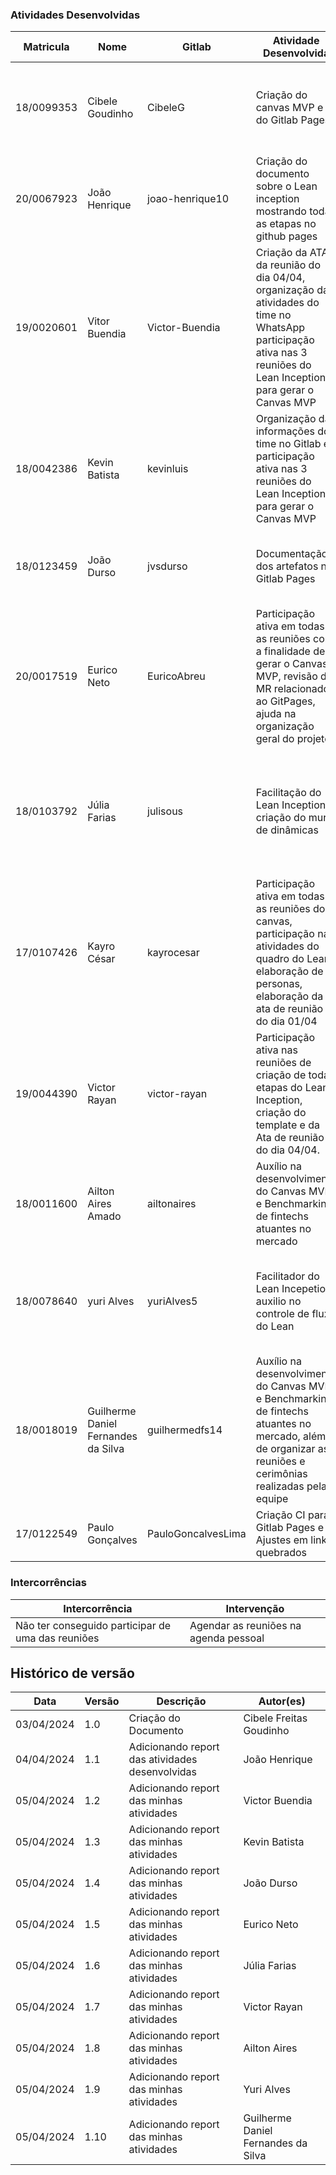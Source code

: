 ### Atividades Desenvolvidas

| Matricula  | Nome            | Gitlab          | Atividade Desenvolvida                                                                                                                                             | Desafios                                                                     | Soluções                                                                          |
| ---------- | --------------- | --------------- | ------------------------------------------------------------------------------------------------------------------------------------------------------------------ | ---------------------------------------------------------------------------- | --------------------------------------------------------------------------------- |
| 18/0099353 | Cibele Goudinho | CibeleG         | Criação do canvas MVP e do Gitlab Pages                                                                                                                            | Ajustar o CI/CD para o Pages                                                 | Conversar os outros integrantes do grupo e olhar a documentação do GitLab         |
| 20/0067923 | João Henrique   | joao-henrique10 | Criação do documento sobre o Lean inception mostrando todas as etapas no github pages                                                                              | -                                                                            | -                                                                                 |
| 19/0020601 | Vitor Buendia   | Victor-Buendia  | Criação da ATA da reunião do dia 04/04, organização das atividades do time no WhatsApp participação ativa nas 3 reuniões do Lean Inception para gerar o Canvas MVP | Delegar atividades entre os membros                                          | Organizar as atividades e acompanhar o andamento delas pós delegação              |
| 18/0042386 | Kevin Batista   | kevinluis       | Organização das informações do time no Gitlab e participação ativa nas 3 reuniões do Lean Inception para gerar o Canvas MVP                                        | Reunir todas as informações do time inteiro                                  | Planilha que centralizou todas essas informações para preencher no gitlab         |
| 18/0123459 | João Durso      | jvsdurso        | Documentação dos artefatos no Gitlab Pages                                                                                                                         | Definir um modelo de organização para o documento                            | Perguntei ao professor como seria a organização ideal na visão dele               |
| 20/0017519 | Eurico Neto     | EuricoAbreu     | Participação ativa em todas as reuniões com a finalidade de gerar o Canvas MVP, revisão de MR relacionado ao GitPages, ajuda na organização geral do projeto       | Forma de comunicar em grupos menores e registrar o progresso de cada reunião | Resolvido com a criação de um servidor no Discord, com canais e chats específicos |
| 18/0103792 | Júlia Farias  | julisous       | Facilitação do Lean Inception e criação do mural de dinâmicas | Fazer com que todos participem do Lean e que fosse gerando um canvas coerente para todos |Montagem das agendas, ministração das dinâmica, clusterização das ideias do grupo e delegação de atividades do Lean.                                                                                                                               | Conversar os outros integrantes do grupo e olhar a documentação do GitLab         |
| 17/0107426 | Kayro César   | kayrocesar       |   Participação ativa em todas as reuniões do canvas, participação nas atividades do quadro do Lean, elaboração de 2 personas, elaboração        da ata de reunião  do dia 01/04                                                                                                                      | -          |-
| 19/0044390 | Victor Rayan   | victor-rayan | Participação ativa nas reuniões de criação de todas etapas do Lean Inception, criação do template e da Ata de reunião do dia 04/04.                             | -                                                                            | -                                                                                 |
| 18/0011600 | Ailton Aires Amado | ailtonaires | Auxílio na desenvolvimento do Canvas MVP e Benchmarking de fintechs atuantes no mercado | Encontrar grandes diferenciais nas fintechs | Pegar fintechs mais atuais no mercado |
| 18/0078640 | yuri Alves | yuriAlves5 | Facilitador do Lean Incepetion, auxilio no controle de fluxo do Lean | Manter as ideias do Lean alinhadas e sem duplicidade durante a construção | Avaliar cada etapa do Lean corrigindo erros e mantendo o fluxo coerente |
| 18/0018019 | Guilherme Daniel Fernandes da Silva | guilhermedfs14 | Auxílio na desenvolvimento do Canvas MVP e Benchmarking de fintechs atuantes no mercado, além de organizar as reuniões e cerimônias realizadas pela equipe | Manter o foco da equipe nas atividades a serem desenvolvidas | Chamar atenção para recuperar o foco da equipe nas atividades |
| 17/0122549 | Paulo Gonçalves | PauloGoncalvesLima         | Criação CI para Gitlab Pages e Ajustes em links quebrados | Ajustar o CI/CD para o Pages                                                 | Procurar um tutorial de deploy para o gitlab pages         |

### Intercorrências

| Intercorrência                                    | Intervenção                           |
| ------------------------------------------------- | ------------------------------------- |
| Não ter conseguido participar de uma das reuniões | Agendar as reuniões na agenda pessoal |

## Histórico de versão

| Data       | Versão | Descrição                                       | Autor(es)               |
| ---------- | ------ | ----------------------------------------------- | ----------------------- |
| 03/04/2024 | 1.0    | Criação do Documento                            | Cibele Freitas Goudinho |
| 04/04/2024 | 1.1    | Adicionando report das atividades desenvolvidas | João Henrique           |
| 05/04/2024 | 1.2    | Adicionando report das minhas atividades        | Victor Buendia          |
| 05/04/2024 | 1.3    | Adicionando report das minhas atividades        | Kevin Batista           |
| 05/04/2024 | 1.4    | Adicionando report das minhas atividades        | João Durso              |
| 05/04/2024 | 1.5    | Adicionando report das minhas atividades        | Eurico Neto             |
| 05/04/2024 | 1.6    | Adicionando report das minhas atividades        | Júlia Farias            |
| 05/04/2024 | 1.7    | Adicionando report das minhas atividades        | Victor Rayan            |
| 05/04/2024 | 1.8    | Adicionando report das minhas atividades        | Ailton Aires            |
| 05/04/2024 | 1.9    | Adicionando report das minhas atividades        | Yuri Alves              |
| 05/04/2024 | 1.10   | Adicionando report das minhas atividades       | Guilherme Daniel Fernandes da Silva |